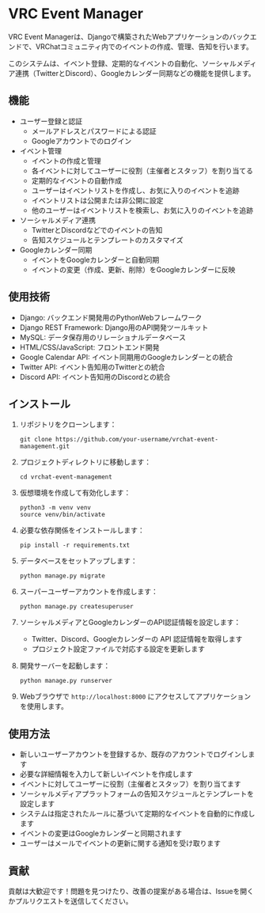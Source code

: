 # VRC Event Manager


VRC Event Managerは、Djangoで構築されたWebアプリケーションのバックエンドで、VRChatコミュニティ内でのイベントの作成、管理、告知を行います。

このシステムは、イベント登録、定期的なイベントの自動化、ソーシャルメディア連携（TwitterとDiscord）、Googleカレンダー同期などの機能を提供します。

## 機能

- ユーザー登録と認証
  - メールアドレスとパスワードによる認証
  - Googleアカウントでのログイン
- イベント管理
  - イベントの作成と管理
  - 各イベントに対してユーザーに役割（主催者とスタッフ）を割り当てる
  - 定期的なイベントの自動作成
  - ユーザーはイベントリストを作成し、お気に入りのイベントを追跡
  - イベントリストは公開または非公開に設定
  - 他のユーザーはイベントリストを検索し、お気に入りのイベントを追跡
- ソーシャルメディア連携
  - TwitterとDiscordなどでのイベントの告知
  - 告知スケジュールとテンプレートのカスタマイズ
- Googleカレンダー同期
  - イベントをGoogleカレンダーと自動同期
  - イベントの変更（作成、更新、削除）をGoogleカレンダーに反映

## 使用技術

- Django: バックエンド開発用のPythonWebフレームワーク
- Django REST Framework: Django用のAPI開発ツールキット
- MySQL: データ保存用のリレーショナルデータベース
- HTML/CSS/JavaScript: フロントエンド開発
- Google Calendar API: イベント同期用のGoogleカレンダーとの統合
- Twitter API: イベント告知用のTwitterとの統合
- Discord API: イベント告知用のDiscordとの統合

## インストール

1. リポジトリをクローンします：
   ```
   git clone https://github.com/your-username/vrchat-event-management.git
   ```

2. プロジェクトディレクトリに移動します：
   ```
   cd vrchat-event-management
   ```

3. 仮想環境を作成して有効化します：
   ```
   python3 -m venv venv
   source venv/bin/activate
   ```

4. 必要な依存関係をインストールします：
   ```
   pip install -r requirements.txt
   ```

5. データベースをセットアップします：
   ```
   python manage.py migrate
   ```

6. スーパーユーザーアカウントを作成します：
   ```
   python manage.py createsuperuser
   ```

7. ソーシャルメディアとGoogleカレンダーのAPI認証情報を設定します：
   - Twitter、Discord、Googleカレンダーの API 認証情報を取得します
   - プロジェクト設定ファイルで対応する設定を更新します

8. 開発サーバーを起動します：
   ```
   python manage.py runserver
   ```

9. Webブラウザで `http://localhost:8000` にアクセスしてアプリケーションを使用します。

## 使用方法

- 新しいユーザーアカウントを登録するか、既存のアカウントでログインします
- 必要な詳細情報を入力して新しいイベントを作成します
- イベントに対してユーザーに役割（主催者とスタッフ）を割り当てます
- ソーシャルメディアプラットフォームの告知スケジュールとテンプレートを設定します
- システムは指定されたルールに基づいて定期的なイベントを自動的に作成します
- イベントの変更はGoogleカレンダーと同期されます
- ユーザーはメールでイベントの更新に関する通知を受け取ります

## 貢献

貢献は大歓迎です！問題を見つけたり、改善の提案がある場合は、Issueを開くかプルリクエストを送信してください。
